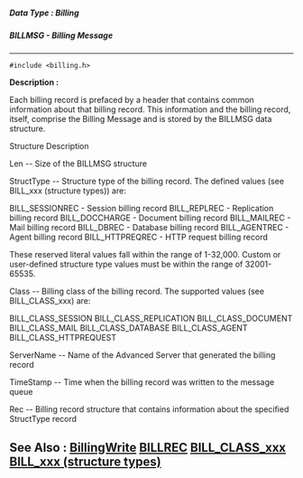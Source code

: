 ##### Data Type : Billing
##### BILLMSG - Billing Message
---
```
#include <billing.h>
```
**Description :**

Each billing record is prefaced by a header that contains common information 
about that billing record.  This information and the billing record, itself, 
comprise the Billing Message and  is stored by the BILLMSG data structure. 


Structure Description

Len -- Size of the BILLMSG structure

StructType -- Structure type of the billing record.  The defined values (see 
BILL_xxx (structure types)) are:

BILL_SESSIONREC  - Session billing record 
BILL_REPLREC - Replication billing record
BILL_DOCCHARGE - Document billing record
BILL_MAILREC - Mail billing record 
BILL_DBREC - Database billing record
BILL_AGENTREC - Agent billing record
BILL_HTTPREQREC - HTTP request billing record

These reserved literal values fall within the range of 1-32,000.   Custom or 
user-defined structure type values must be within the range of 32001-65535. 

Class -- Billing class of the billing record.  The supported values (see 
BILL_CLASS_xxx) are:

BILL_CLASS_SESSION
BILL_CLASS_REPLICATION
BILL_CLASS_DOCUMENT
BILL_CLASS_MAIL
BILL_CLASS_DATABASE
BILL_CLASS_AGENT
BILL_CLASS_HTTPREQUEST

ServerName -- Name of the Advanced Server that generated the billing record

TimeStamp -- Time when the billing record was written to the message queue

Rec -- Billing record structure that contains information about the specified 
StructType record

**See Also :**
[BillingWrite](/domino-c-api-docs/reference/Func/BillingWrite)
[BILLREC](/domino-c-api-docs/reference/Data/BILLREC)
[BILL_CLASS_xxx](/domino-c-api-docs/reference/Symb/BILL_CLASS_xxx)
[BILL_xxx (structure types)](/domino-c-api-docs/reference/Symb/BILL_xxx (structure types))
---
